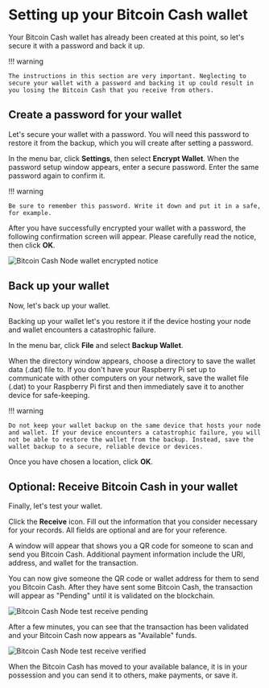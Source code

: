 # Setting up your Bitcoin Cash wallet

Your Bitcoin Cash wallet has already been created at this point, so let's secure it with a password and back it up.

!!! warning
    
    The instructions in this section are very important. Neglecting to secure your wallet with a password and backing it up could result in you losing the Bitcoin Cash that you receive from others.

## Create a password for your wallet

Let's secure your wallet with a password. You will need this password to restore it from the backup, which you will create after setting a password.

In the menu bar, click **Settings**, then select **Encrypt Wallet**. When the password setup window appears, enter a secure password. Enter the same password again to confirm it.

!!! warning
    
    Be sure to remember this password. Write it down and put it in a safe, for example.

After you have successfully encrypted your wallet with a password, the following confirmation screen will appear. Please carefully read the notice, then click **OK**.

![Bitcoin Cash Node wallet encrypted notice](https://github.com/josh-wong/bitcoin-cash-node-on-raspberry-pi/blob/main/docs/assets/screenshots/bitcoin_cash_node_wallet_encrypted_notice.png?raw=true)

## Back up your wallet

Now, let's back up your wallet. 

Backing up your wallet let's you restore it if the device hosting your node and wallet encounters a catastrophic failure.

In the menu bar, click **File** and select **Backup Wallet**. 

When the directory window appears, choose a directory to save the wallet data (.dat) file to. If you don't have your Raspberry Pi set up to communicate with other computers on your network, save the wallet file (.dat) to your Raspberry Pi first and then immediately save it to another device for safe-keeping.

!!! warning
    
    Do not keep your wallet backup on the same device that hosts your node and wallet. If your device encounters a catastrophic failure, you will not be able to restore the wallet from the backup. Instead, save the wallet backup to a secure, reliable device or devices.

Once you have chosen a location, click **OK**.

## Optional: Receive Bitcoin Cash in your wallet

Finally, let's test your wallet.

Click the **Receive** icon. Fill out the information that you consider necessary for your records. All fields are optional and are for your reference.

A window will appear that shows you a QR code for someone to scan and send you Bitcoin Cash. Additional payment information include the URI, address, and wallet for the transaction.

You can now give someone the QR code or wallet address for them to send you Bitcoin Cash. After they have sent some Bitcoin Cash, the transaction will appear as "Pending" until it is validated on the blockchain.

![Bitcoin Cash Node test receive pending](https://github.com/josh-wong/bitcoin-cash-node-on-raspberry-pi/blob/main/docs/assets/screenshots/bitcoin_cash_node_test_receive_pending.png?raw=true)

After a few minutes, you can see that the transaction has been validated and your Bitcoin Cash now appears as "Available" funds.

![Bitcoin Cash Node test receive verified](https://github.com/josh-wong/bitcoin-cash-node-on-raspberry-pi/blob/main/docs/assets/screenshots/bitcoin_cash_node_test_receive_verified.png?raw=true)

When the Bitcoin Cash has moved to your available balance, it is in your possession and you can send it to others, make payments, or save it.